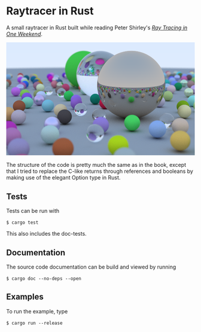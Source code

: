 Raytracer in Rust
=================

A small raytracer in Rust built while reading Peter Shirley's [*Ray Tracing in One Weekend*](https://github.com/RayTracing/InOneWeekend).  

![spheres](output/cover.png)

The structure of the code is pretty much the same as in the book, except that I tried to replace 
the C-like returns through references and booleans by making use of the elegant Option type in 
Rust.


## Tests 

Tests can be run with 

```
$ cargo test
```

This also includes the doc-tests. 

## Documentation 

The source code documentation can be build and viewed by running 

```
$ cargo doc --no-deps --open
```

## Examples 

To run the example, type

```
$ cargo run --release
```
